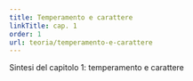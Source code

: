 ```yaml
---
title: Temperamento e carattere
linkTitle: cap. 1
order: 1
url: teoria/temperamento-e-carattere
---
```

Sintesi del capitolo 1: temperamento e carattere